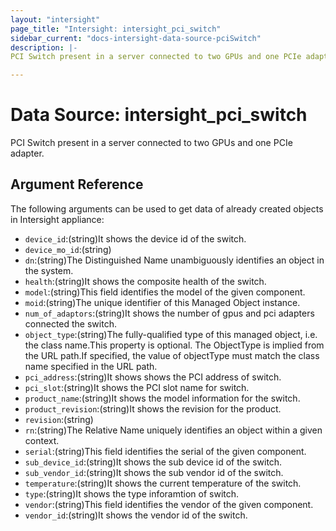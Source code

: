 ```yaml
---
layout: "intersight"
page_title: "Intersight: intersight_pci_switch"
sidebar_current: "docs-intersight-data-source-pciSwitch"
description: |-
PCI Switch present in a server connected to two GPUs and one PCIe adapter.

---
```


# Data Source: intersight_pci_switch
PCI Switch present in a server connected to two GPUs and one PCIe adapter.

## Argument Reference
The following arguments can be used to get data of already created objects in Intersight appliance:
* `device_id`:(string)It shows the device id of the switch.
* `device_mo_id`:(string)
* `dn`:(string)The Distinguished Name unambiguously identifies an object in the system.
* `health`:(string)It shows the composite health of the switch.
* `model`:(string)This field identifies the model of the given component.
* `moid`:(string)The unique identifier of this Managed Object instance.
* `num_of_adaptors`:(string)It shows the number of gpus and pci adapters connected the switch.
* `object_type`:(string)The fully-qualified type of this managed object, i.e. the class name.This property is optional. The ObjectType is implied from the URL path.If specified, the value of objectType must match the class name specified in the URL path.
* `pci_address`:(string)It shows shows the PCI address of switch.
* `pci_slot`:(string)It shows the PCI slot name for switch.
* `product_name`:(string)It shows the model information for the switch.
* `product_revision`:(string)It shows the revision for the product.
* `revision`:(string)
* `rn`:(string)The Relative Name uniquely identifies an object within a given context.
* `serial`:(string)This field identifies the serial of the given component.
* `sub_device_id`:(string)It shows the sub device id of the switch.
* `sub_vendor_id`:(string)It shows the sub vendor id of the switch.
* `temperature`:(string)It shows the current temperature of the switch.
* `type`:(string)It shows the type inforamtion of switch.
* `vendor`:(string)This field identifies the vendor of the given component.
* `vendor_id`:(string)It shows the vendor id of the switch.
